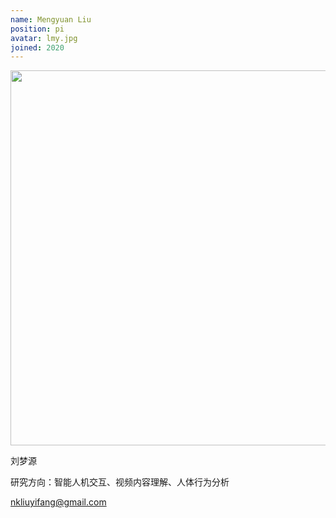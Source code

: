 ```yaml
---
name: Mengyuan Liu
position: pi
avatar: lmy.jpg
joined: 2020
---
```


<img width="600" src="{{site.baseurl}}/images/people/{{page.avatar}}">

刘梦源

研究方向：智能人机交互、视频内容理解、人体行为分析

nkliuyifang@gmail.com
